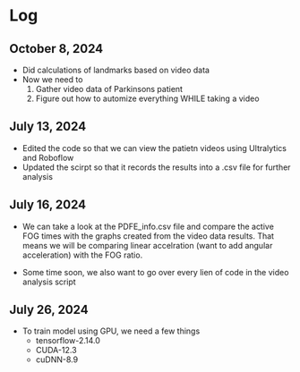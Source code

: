 # Log

## October 8, 2024
* Did calculations of landmarks based on video data 
* Now we need to
    1. Gather video data of Parkinsons patient
    2. Figure out how to automize everything WHILE taking a video

## July 13, 2024
* Edited the code so that we can view the patietn videos using Ultralytics and Roboflow
* Updated the scirpt so that it records the results into a .csv file for further analysis

## July 16, 2024
* We can take a look at the PDFE_info.csv file and compare the active FOG times with the graphs created from the video data results. That means we will be comparing linear accelration (want to add angular acceleration) with the FOG ratio.

* Some time soon, we also want to go over every lien of code in the video analysis script

## July 26, 2024
* To train model using GPU, we need a few things
    - tensorflow-2.14.0
    - CUDA-12.3
    - cuDNN-8.9